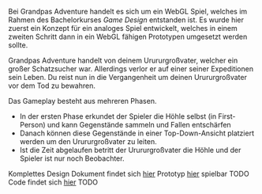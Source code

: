 Bei Grandpas Adventure handelt es sich um ein WebGL Spiel, welches im Rahmen des Bachelorkurses *Game Design* entstanden ist. 
Es wurde hier zuerst ein Konzept für ein analoges Spiel entwickelt, welches in einem zweiten Schritt dann in ein WebGL fähigen Prototypen umgesetzt werden sollte.

Grandpas Adventure handelt von deinem Urururgroßvater, welcher ein großer Schatzsucher war. Allerdings verlor er auf einer seiner Expeditionen sein Leben.
Du reist nun in die Vergangenheit um deinen Urururgroßvater vor dem Tod zu bewahren. 

Das Gameplay besteht aus mehreren Phasen.
- In der ersten Phase erkundet der Spieler die Höhle selbst (in First-Person) und kann Gegenstände sammeln und Fallen entschärfen
- Danach können diese Gegenstände in einer Top-Down-Ansicht platziert werden um den Urururgroßvater zu leiten.
- Ist die Zeit abgelaufen betritt der Urururgroßvater die Höhle und der Spieler ist nur noch Beobachter.

Komplettes Design Dokument findet sich [hier](Grandpas_Adventure.pdf)
Prototyp [hier]() spielbar TODO
Code findet sich [hier]() TODO
